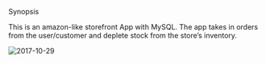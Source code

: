 ﻿Synopsis

This is an amazon-like storefront App with MySQL. 
The app takes in orders from the user/customer and deplete stock from the store’s inventory.

![2017-10-29](https://user-images.githubusercontent.com/26443871/32185273-effee5a6-bd5b-11e7-95f7-99c290c30cc3.png)
